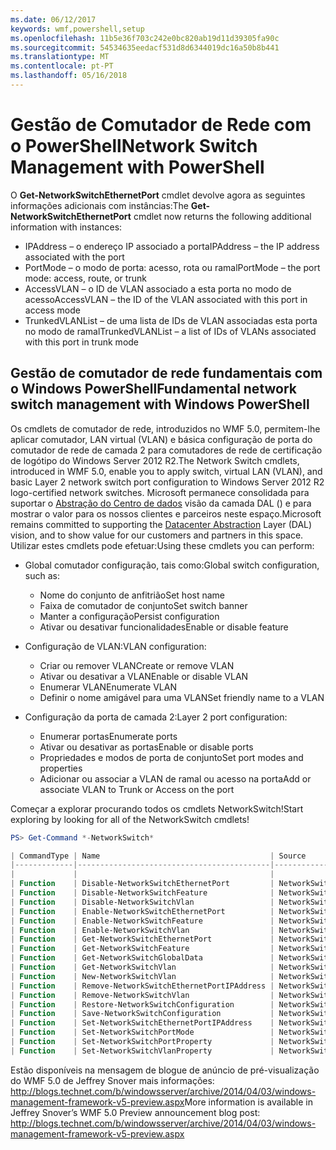 ```yaml
---
ms.date: 06/12/2017
keywords: wmf,powershell,setup
ms.openlocfilehash: 11b5e36f703c242e0bc820ab19d11d39305fa90c
ms.sourcegitcommit: 54534635eedacf531d8d6344019dc16a50b8b441
ms.translationtype: MT
ms.contentlocale: pt-PT
ms.lasthandoff: 05/16/2018
---
```

# <a name="network-switch-management-with-powershell"></a><span data-ttu-id="9713f-102">Gestão de Comutador de Rede com o PowerShell</span><span class="sxs-lookup"><span data-stu-id="9713f-102">Network Switch Management with PowerShell</span></span>

<span data-ttu-id="9713f-103">O **Get-NetworkSwitchEthernetPort** cmdlet devolve agora as seguintes informações adicionais com instâncias:</span><span class="sxs-lookup"><span data-stu-id="9713f-103">The **Get-NetworkSwitchEthernetPort** cmdlet now returns the following additional information with instances:</span></span>

- <span data-ttu-id="9713f-104">IPAddress – o endereço IP associado a porta</span><span class="sxs-lookup"><span data-stu-id="9713f-104">IPAddress – the IP address associated with the port</span></span>
- <span data-ttu-id="9713f-105">PortMode – o modo de porta: acesso, rota ou ramal</span><span class="sxs-lookup"><span data-stu-id="9713f-105">PortMode – the port mode: access, route, or trunk</span></span>
- <span data-ttu-id="9713f-106">AccessVLAN – o ID de VLAN associado a esta porta no modo de acesso</span><span class="sxs-lookup"><span data-stu-id="9713f-106">AccessVLAN – the ID of the VLAN associated with this port in access mode</span></span>
- <span data-ttu-id="9713f-107">TrunkedVLANList – de uma lista de IDs de VLAN associadas esta porta no modo de ramal</span><span class="sxs-lookup"><span data-stu-id="9713f-107">TrunkedVLANList – a list of IDs of VLANs associated with this port in trunk mode</span></span>

## <a name="fundamental-network-switch-management-with-windows-powershell"></a><span data-ttu-id="9713f-108">Gestão de comutador de rede fundamentais com o Windows PowerShell</span><span class="sxs-lookup"><span data-stu-id="9713f-108">Fundamental network switch management with Windows PowerShell</span></span>

<span data-ttu-id="9713f-109">Os cmdlets de comutador de rede, introduzidos no WMF 5.0, permitem-lhe aplicar comutador, LAN virtual (VLAN) e básica configuração de porta do comutador de rede de camada 2 para comutadores de rede de certificação de logótipo do Windows Server 2012 R2.</span><span class="sxs-lookup"><span data-stu-id="9713f-109">The Network Switch cmdlets, introduced in WMF 5.0, enable you to apply switch, virtual LAN (VLAN), and basic Layer 2 network switch port configuration to Windows Server 2012 R2 logo-certified network switches.</span></span> <span data-ttu-id="9713f-110">Microsoft permanece consolidada para suportar o [Abstração do Centro de dados](http://technet.microsoft.com/cloud/dal.aspx) visão da camada DAL () e para mostrar o valor para os nossos clientes e parceiros neste espaço.</span><span class="sxs-lookup"><span data-stu-id="9713f-110">Microsoft remains committed to supporting the [Datacenter Abstraction](http://technet.microsoft.com/cloud/dal.aspx) Layer (DAL) vision, and to show value for our customers and partners in this space.</span></span> <span data-ttu-id="9713f-111">Utilizar estes cmdlets pode efetuar:</span><span class="sxs-lookup"><span data-stu-id="9713f-111">Using these cmdlets you can perform:</span></span>

- <span data-ttu-id="9713f-112">Global comutador configuração, tais como:</span><span class="sxs-lookup"><span data-stu-id="9713f-112">Global switch configuration, such as:</span></span>
    - <span data-ttu-id="9713f-113">Nome do conjunto de anfitrião</span><span class="sxs-lookup"><span data-stu-id="9713f-113">Set host name</span></span>
    - <span data-ttu-id="9713f-114">Faixa de comutador de conjunto</span><span class="sxs-lookup"><span data-stu-id="9713f-114">Set switch banner</span></span>
    - <span data-ttu-id="9713f-115">Manter a configuração</span><span class="sxs-lookup"><span data-stu-id="9713f-115">Persist configuration</span></span>
    - <span data-ttu-id="9713f-116">Ativar ou desativar funcionalidades</span><span class="sxs-lookup"><span data-stu-id="9713f-116">Enable or disable feature</span></span>

- <span data-ttu-id="9713f-117">Configuração de VLAN:</span><span class="sxs-lookup"><span data-stu-id="9713f-117">VLAN configuration:</span></span>
    - <span data-ttu-id="9713f-118">Criar ou remover VLAN</span><span class="sxs-lookup"><span data-stu-id="9713f-118">Create or remove VLAN</span></span>
    - <span data-ttu-id="9713f-119">Ativar ou desativar a VLAN</span><span class="sxs-lookup"><span data-stu-id="9713f-119">Enable or disable VLAN</span></span>
    - <span data-ttu-id="9713f-120">Enumerar VLAN</span><span class="sxs-lookup"><span data-stu-id="9713f-120">Enumerate VLAN</span></span>
    - <span data-ttu-id="9713f-121">Definir o nome amigável para uma VLAN</span><span class="sxs-lookup"><span data-stu-id="9713f-121">Set friendly name to a VLAN</span></span>

- <span data-ttu-id="9713f-122">Configuração da porta de camada 2:</span><span class="sxs-lookup"><span data-stu-id="9713f-122">Layer 2 port configuration:</span></span>
    - <span data-ttu-id="9713f-123">Enumerar portas</span><span class="sxs-lookup"><span data-stu-id="9713f-123">Enumerate ports</span></span>
    - <span data-ttu-id="9713f-124">Ativar ou desativar as portas</span><span class="sxs-lookup"><span data-stu-id="9713f-124">Enable or disable ports</span></span>
    - <span data-ttu-id="9713f-125">Propriedades e modos de porta de conjunto</span><span class="sxs-lookup"><span data-stu-id="9713f-125">Set port modes and properties</span></span>
    - <span data-ttu-id="9713f-126">Adicionar ou associar a VLAN de ramal ou acesso na porta</span><span class="sxs-lookup"><span data-stu-id="9713f-126">Add or associate VLAN to Trunk or Access on the port</span></span>

<span data-ttu-id="9713f-127">Começar a explorar procurando todos os cmdlets NetworkSwitch!</span><span class="sxs-lookup"><span data-stu-id="9713f-127">Start exploring by looking for all of the NetworkSwitch cmdlets!</span></span>

```powershell
PS> Get-Command *-NetworkSwitch*

| CommandType | Name                                      | Source        |
|-------------|-------------------------------------------|---------------|
|             |                                           |               |
| Function    | Disable-NetworkSwitchEthernetPort         | NetworkSwitch |
| Function    | Disable-NetworkSwitchFeature              | NetworkSwitch |
| Function    | Disable-NetworkSwitchVlan                 | NetworkSwitch |
| Function    | Enable-NetworkSwitchEthernetPort          | NetworkSwitch |
| Function    | Enable-NetworkSwitchFeature               | NetworkSwitch |
| Function    | Enable-NetworkSwitchVlan                  | NetworkSwitch |
| Function    | Get-NetworkSwitchEthernetPort             | NetworkSwitch |
| Function    | Get-NetworkSwitchFeature                  | NetworkSwitch |
| Function    | Get-NetworkSwitchGlobalData               | NetworkSwitch |
| Function    | Get-NetworkSwitchVlan                     | NetworkSwitch |
| Function    | New-NetworkSwitchVlan                     | NetworkSwitch |
| Function    | Remove-NetworkSwitchEthernetPortIPAddress | NetworkSwitch |
| Function    | Remove-NetworkSwitchVlan                  | NetworkSwitch |
| Function    | Restore-NetworkSwitchConfiguration        | NetworkSwitch |
| Function    | Save-NetworkSwitchConfiguration           | NetworkSwitch |
| Function    | Set-NetworkSwitchEthernetPortIPAddress    | NetworkSwitch |
| Function    | Set-NetworkSwitchPortMode                 | NetworkSwitch |
| Function    | Set-NetworkSwitchPortProperty             | NetworkSwitch |
| Function    | Set-NetworkSwitchVlanProperty             | NetworkSwitch |
```

<span data-ttu-id="9713f-128">Estão disponíveis na mensagem de blogue de anúncio de pré-visualização do WMF 5.0 de Jeffrey Snover mais informações: <http://blogs.technet.com/b/windowsserver/archive/2014/04/03/windows-management-framework-v5-preview.aspx></span><span class="sxs-lookup"><span data-stu-id="9713f-128">More information is available in Jeffrey Snover’s WMF 5.0 Preview announcement blog post: <http://blogs.technet.com/b/windowsserver/archive/2014/04/03/windows-management-framework-v5-preview.aspx></span></span>
